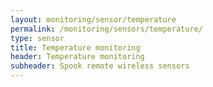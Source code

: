 ```yaml
---
layout: monitoring/sensor/temperature
permalink: /monitoring/sensors/temperature/
type: sensor
title: Temperature monitoring
header: Temperature monitoring
subheader: Spook remote wireless sensors
---
```

